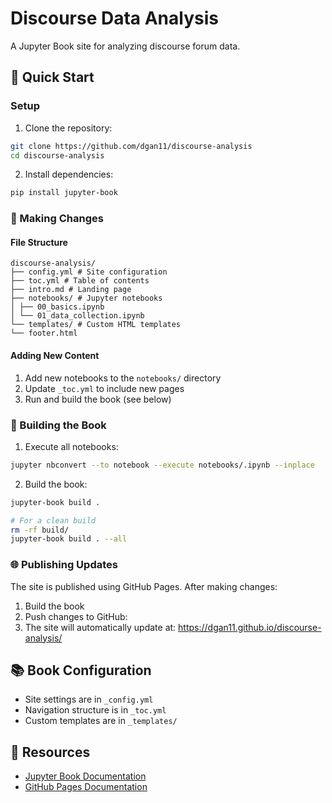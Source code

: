# Discourse Data Analysis

A Jupyter Book site for analyzing discourse forum data.

## 🚀 Quick Start

### Setup
1. Clone the repository:
```bash
git clone https://github.com/dgan11/discourse-analysis
cd discourse-analysis
```
2. Install dependencies:
```bash
pip install jupyter-book
```
### 📝 Making Changes

#### File Structure
```
discourse-analysis/
├── config.yml # Site configuration
├── toc.yml # Table of contents
├── intro.md # Landing page
├── notebooks/ # Jupyter notebooks
│ ├── 00_basics.ipynb
│ └── 01_data_collection.ipynb
└── templates/ # Custom HTML templates
└── footer.html
```

#### Adding New Content
1. Add new notebooks to the `notebooks/` directory
2. Update `_toc.yml` to include new pages
3. Run and build the book (see below)

### 🔨 Building the Book

1. Execute all notebooks:
```bash
jupyter nbconvert --to notebook --execute notebooks/.ipynb --inplace
```
2. Build the book:
```bash
jupyter-book build .

# For a clean build
rm -rf build/
jupyter-book build . --all
```

### 🌐 Publishing Updates

The site is published using GitHub Pages. After making changes:

1. Build the book
2. Push changes to GitHub:
3. The site will automatically update at: https://dgan11.github.io/discourse-analysis/

## 📚 Book Configuration

- Site settings are in `_config.yml`
- Navigation structure is in `_toc.yml`
- Custom templates are in `_templates/`

## 📖 Resources

- [Jupyter Book Documentation](https://jupyterbook.org/)
- [GitHub Pages Documentation](https://docs.github.com/en/pages)